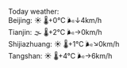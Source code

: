 Today weather:  
Beijing: ☀️ 🌡️+0°C 🌬️↓4km/h  
Tianjin: 🌫  🌡️+2°C 🌬️→0km/h  
Shijiazhuang: ☀️ 🌡️+1°C 🌬️↘0km/h  
Tangshan: ☀️ 🌡️+4°C 🌬️→6km/h  
